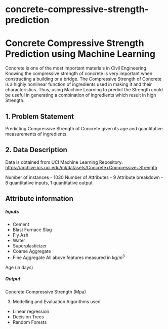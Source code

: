 # concrete-compressive-strength-prediction
# Concrete Compressive Strength Prediction using Machine Learning
Concrete is one of the most important materials in Civil Engineering. Knowing the compressive strength of concrete is very important when constructing a building or a bridge. The Compressive Strength of Concrete is a highly nonlinear function of ingredients used in making it and their characteristics. Thus, using Machine Learning to predict the Strength could be useful in generating a combination of ingredients which result in high Strength.

## 1. Problem Statement
Predicting Compressive Strength of Concrete given its age and quantitative measurements of ingredients.

## 2. Data Description
Data is obtained from UCI Machine Learning Repository. https://archive.ics.uci.edu/ml/datasets/Concrete+Compressive+Strength

Number of instances - 1030
Number of Attributes - 9
Attribute breakdown - 8 quantitative inputs, 1 quantitative output

## Attribute information
##### Inputs
- Cement
- Blast Furnace Slag
- Fly Ash
- Water
- Superplasticizer
- Coarse Aggregate
- Fine Aggregate
All above features measured in kg/$m^3$

Age (in days)

##### Output
Concrete Compressive Strength (Mpa)

3. Modelling and Evaluation
Algorithms used

- Linear regression
- Decision Trees
- Random Forests
